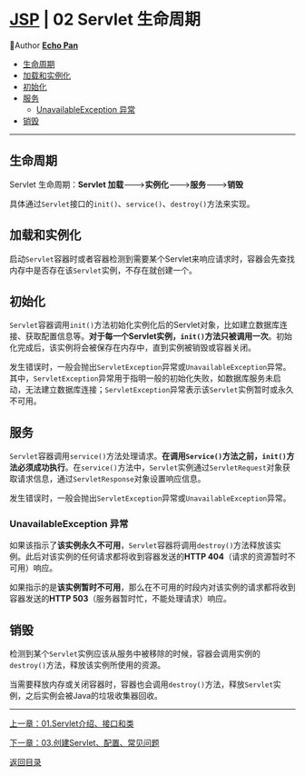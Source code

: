 # [JSP](./index.md) | 02 Servlet 生命周期<!-- omit in toc -->

🌸Author [**Echo Pan**](https://github.com/echopan)

- [生命周期](#生命周期)
- [加载和实例化](#加载和实例化)
- [初始化](#初始化)
- [服务](#服务)
  - [UnavailableException 异常](#unavailableexception-异常)
- [销毁](#销毁)

***

## 生命周期

Servlet 生命周期：**Servlet 加载**--->**实例化**--->**服务**--->**销毁**

具体通过``Servlet``接口的``init()``、``service()``、``destroy()``方法来实现。

## 加载和实例化

启动``Servlet``容器时或者容器检测到需要某个Servlet来响应请求时，容器会先查找内存中是否存在该``Servlet``实例，不存在就创建一个。

## 初始化

``Servlet``容器调用``init()``方法初始化实例化后的Servlet对象，比如建立数据库连接、获取配置信息等。**对于每一个Servlet实例，``init()``方法只被调用一次**。初始化完成后，该实例将会被保存在内存中，直到实例被销毁或容器关闭。

发生错误时，一般会抛出``ServletException``异常或``UnavailableException``异常。其中，``ServletException``异常用于指明一般的初始化失败，如数据库服务未启动，无法建立数据库连接；``ServletException``异常表示该``Servlet``实例暂时或永久不可用。

## 服务

``Servlet``容器调用``service()``方法处理请求。**在调用``Service()``方法之前，``init()``方法必须成功执行**。在``service()``方法中，``Servlet``实例通过``ServletRequest``对象获取请求信息，通过``ServletResponse``对象设置响应信息。

发生错误时，一般会抛出``ServletException``异常或``UnavailableException``异常。

### UnavailableException 异常

如果该指示了**该实例永久不可用**，``Servlet``容器将调用``destroy()``方法释放该实例。此后对该实例的任何请求都将收到容器发送的**HTTP 404**（请求的资源暂时不可用）响应。

如果指示的是**该实例暂时不可用**，那么在不可用的时段内对该实例的请求都将收到容器发送的**HTTP 503**（服务器暂时忙，不能处理请求）响应。

## 销毁

检测到某个``Servlet``实例应该从服务中被移除的时候，容器会调用实例的``destroy()``方法，释放该实例所使用的资源。

当需要释放内存或关闭容器时，容器也会调用``destroy()``方法，释放``Servlet``实例，之后实例会被Java的垃圾收集器回收。

***
[上一章：01.Servlet介绍、接口和类](./01.Servlet介绍、接口和类.md)  

[下一章：03.创建Servlet、配置、常见问题](./03.创建Servlet、配置、常见问题.md)  

[返回目录](./index.md)